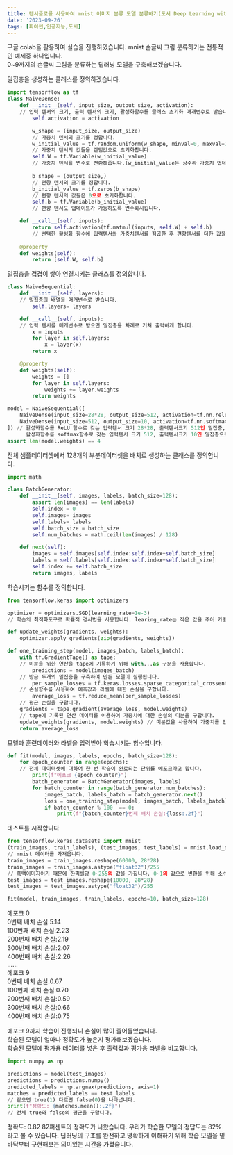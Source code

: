 ```yaml
---
title: 텐서플로를 사용하여 mnist 이미지 분류 모델 분류하기(도서 Deep Learning with Python)
date: '2023-09-26'
tags: [파이썬,인공지능,도서]
---
```

  
구글 colab을 활용하여 실습을 진행하였습니다.
mnist 손글씨 그림 분류하기는 전통적인 예제중 하나입니다.  
0~9까지의 손글씨 그림을 분류하는 딥러닝 모델을 구축해보겠습니다.  

밀집층을 생성하는 클래스를 정의하겠습니다.
```python
import tensorflow as tf
class NaiveDense:
    def __init__(self, input_size, output_size, activation):
    // 입력 텐서의 크기, 출력 텐서의 크기, 활성화함수를 클래스 초기화 매개변수로 받습니다.
        self.activation = activation

        w_shape = (input_size, output_size)
        // 가중치 텐서의 크기를 정합니다.
        w_initial_value = tf.random.uniform(w_shape, minval=0, maxval=1e-1)
        // 가중치 텐서의 값들을 랜덤값으로 초기화합니다.
        self.W = tf.Variable(w_initial_value)
        // 가중치 텐서를 변수로 전환해줍니다.(w_initial_value는 상수라 가중치 업데이트가 안됩니다.)
        
        b_shape = (output_size,)
        // 편향 텐서의 크기를 정합니다.
        b_initial_value = tf.zeros(b_shape)
        // 편향 텐서의 값들은 0으로 초기화합니다.
        self.b = tf.Variable(b_initial_value)
        // 편향 텐서도 업데이트가 가능하도록 변수화시킵니다.

    def __call__(self, inputs):
        return self.activation(tf.matmul(inputs, self.W) + self.b)
        // 선택한 활성화 함수에 입력텐서와 가중치텐서를 점곱한 후 편향텐서를 더한 값을 인자로 넣습니다.
    
    @property
    def weights(self):
        return [self.W, self.b]
```

밀집층을 겹겹이 쌓아 연결시키는 클래스를 정의합니다.
```python
class NaiveSequential:
    def __init__(self, layers):
    // 밀집층의 배열을 매개변수로 받습니다.
        self.layers= layers

    def __call__(self, inputs):
    // 입력 텐서를 매개변수로 받으면 밀집층을 차례로 거쳐 출력하게 합니다.
        x = inputs
        for layer in self.layers:
            x = layer(x)
        return x

    @property
    def weights(self):
        weights = []
        for layer in self.layers:
            weights += layer.weights
        return weights

model = NaiveSequential([
    NaiveDense(input_size=28*28, output_size=512, activation=tf.nn.relu),
    NaiveDense(input_size=512, output_size=10, activation=tf.nn.softmax)
]) // 활성화함수를 ReLU 함수로 갖는 입력텐서 크기 28*28, 출력텐서크기 512인 밀집층,
      활성화함수를 softmax함수로 갖는 입력텐서 크기 512, 출력텐서크기 10인 밀집층으로 구성된 배열을 입력하여 model 인스턴스를 생성합니다.
assert len(model.weights) == 4
```

전체 샘플데이터셋에서 128개의 부분데이터셋을 배치로 생성하는 클래스를 정의합니다.
```python
import math

class BatchGenerator:
    def __init__(self, images, labels, batch_size=128):
        assert len(images) == len(labels)
        self.index = 0
        self.images= images
        self.labels= labels
        self.batch_size = batch_size
        self.num_batches = math.ceil(len(images) / 128)

    def next(self):
        images = self.images[self.index:self.index+self.batch_size]
        labels = self.labels[self.index:self.index+self.batch_size]
        self.index += self.batch_size
        return images, labels
```

학습시키는 함수를 정의합니다.
```python
from tensorflow.keras import optimizers

optimizer = optimizers.SGD(learning_rate=1e-3)
// 학습의 최적화도구로 확률적 경사법을 사용합니다. learing_rate는 작은 값을 주어 가중치를 조금씩 이동하게 해야합니다.

def update_weights(gradients, weights):
    optimizer.apply_gradients(zip(gradients, weights))

def one_training_step(model, images_batch, labels_batch):
    with tf.GradientTape() as tape:
    // 미분을 위한 연산을 tape에 기록하기 위해 with...as 구문을 사용합니다.
        predictions = model(images_batch)
    // 방금 두개의 밀집층을 구축하여 만든 모델이 실행됩니다.
        per_sample_losses = tf.keras.losses.sparse_categorical_crossentropy(labels_batch, predictions)
    // 손실함수를 사용하여 예측값과 라벨에 대한 손실을 구합니다.
        average_loss = tf.reduce_mean(per_sample_losses)
    // 평균 손실을 구합니다.
    gradients = tape.gradient(average_loss, model.weights)
    // tape에 기록된 연산 데이터를 이용하여 가중치에 대한 손실의 미분을 구합니다.
    update_weights(gradients, model.weights) // 미분값을 사용하여 가중치를 업데이트합니다.
    return average_loss
```

모델과 훈련데이터와 라벨을 입력받아 학습시키는 함수입니다.
```python
def fit(model, images, labels, epochs, batch_size=128):
    for epoch_counter in range(epochs):
    // 전체 데이터셋에 대하여 한 번 학습이 완료되는 단위를 에포크라고 합니다.
        print(f"에포크 {epoch_counter}")
        batch_generator = BatchGenerator(images, labels)
        for batch_counter in range(batch_generator.num_batches):
            images_batch, labels_batch = batch_generator.next()
            loss = one_training_step(model, images_batch, labels_batch)
            if batch_counter % 100  == 0:
                print(f"{batch_counter}번째 배치 손실:{loss:.2f}")
```

테스트를 시작합니다
```python
from tensorflow.keras.datasets import mnist
(train_images, train_labels), (test_images, test_labels) = mnist.load_data()
// mnist 데이터를 가져옵니다.
train_images = train_images.reshape(60000, 28*28)
train_images = train_images.astype("float32")/255
// 흑백이미지이기 때문에 한픽셀당 0~255의 값을 가집니다. 0~1의 값으로 변환을 위해 소수로 전환후 255로 나누어줍니다.
test_images = test_images.reshape(10000, 28*28)
test_images = test_images.astype("float32")/255

fit(model, train_images, train_labels, epochs=10, batch_size=128)
```
에포크 0  
0번째 배치 손실:5.14  
100번째 배치 손실:2.23  
200번째 배치 손실:2.19  
300번째 배치 손실:2.07  
400번째 배치 손실:2.26  
......  
에포크 9  
0번째 배치 손실:0.67  
100번째 배치 손실:0.70  
200번째 배치 손실:0.59  
300번째 배치 손실:0.66  
400번째 배치 손실:0.75  

에포크 9까지 학습이 진행되니 손실이 많이 줄어들었습니다.  
학습된 모델이 얼마나 정확도가 높은지 평가해보겠습니다.  
학습된 모델에 평가용 데이터를 넣은 후 출력값과 평가용 라벨을 비교합니다.
```python
import numpy as np

predictions = model(test_images)
predictions = predictions.numpy()
predicted_labels = np.argmax(predictions, axis=1)
matches = predicted_labels == test_labels
// 같으면 true(1) 다르면 false(0)을 나타냅니다.
print(f"정확도: {matches.mean():.2f}")
// 전체 true와 false의 평균을 구합니다.
```
정확도: 0.82
82퍼센트의 정확도가 나왔습니다. 우리가 학습한 모델의 정답도는 82%라고 볼 수 있습니다.
딥러닝의 구조를 완전하고 명확하게 이해하기 위해 학습 모델을 밑바닥부터 구현해보는 의미있는 시간을 가졌습니다.
